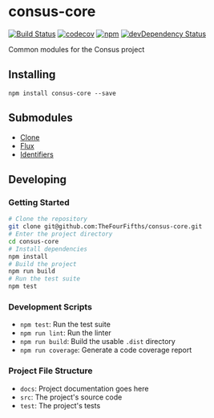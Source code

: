 # consus-core

[![Build Status](https://travis-ci.org/TheFourFifths/consus-core.svg?branch=dev)](https://travis-ci.org/TheFourFifths/consus-core)
[![codecov](https://codecov.io/gh/TheFourFifths/consus-core/branch/dev/graph/badge.svg)](https://codecov.io/gh/TheFourFifths/consus-core)
[![npm](https://img.shields.io/npm/v/consus-core.svg)](https://www.npmjs.com/package/consus-core)
[![devDependency Status](https://david-dm.org/TheFourFifths/consus-core/dev-status.svg)](https://david-dm.org/TheFourFifths/consus-core?type=dev)

Common modules for the Consus project

## Installing

`npm install consus-core --save`

## Submodules

* [Clone](docs/clone.md)
* [Flux](docs/flux.md)
* [Identifiers](docs/identifiers.md)

## Developing

### Getting Started

```bash
# Clone the repository
git clone git@github.com:TheFourFifths/consus-core.git
# Enter the project directory
cd consus-core
# Install dependencies
npm install
# Build the project
npm run build
# Run the test suite
npm test
```

### Development Scripts

* `npm test`: Run the test suite
* `npm run lint`: Run the linter
* `npm run build`: Build the usable `.dist` directory
* `npm run coverage`: Generate a code coverage report

### Project File Structure

* `docs`: Project documentation goes here
* `src`: The project's source code
* `test`: The project's tests
